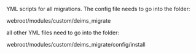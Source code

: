 YML scripts for all migrations. The config file needs to go into the folder:

webroot/modules/custom/deims_migrate

all other YML files need to go into the folder:

webroot/modules/custom/deims_migrate/config/install